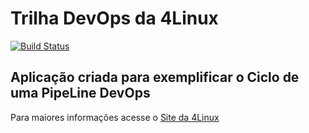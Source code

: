 # Trilha DevOps da 4Linux

<!-- Altere a Flag abaixo com sua URL do Travis -->
[![Build Status](https://travis-ci.org/jgt-josegeraldo/DevOpsLab-HelloWorld.svg?branch=master)](https://travis-ci.org/jgt-josegeraldo/DevOpsLab-HelloWorld)

## Aplicação criada para exemplificar o Ciclo de uma PipeLine DevOps


Para maiores informações acesse o [Site da 4Linux](https://www.4linux.com.br/cursos/devops)
